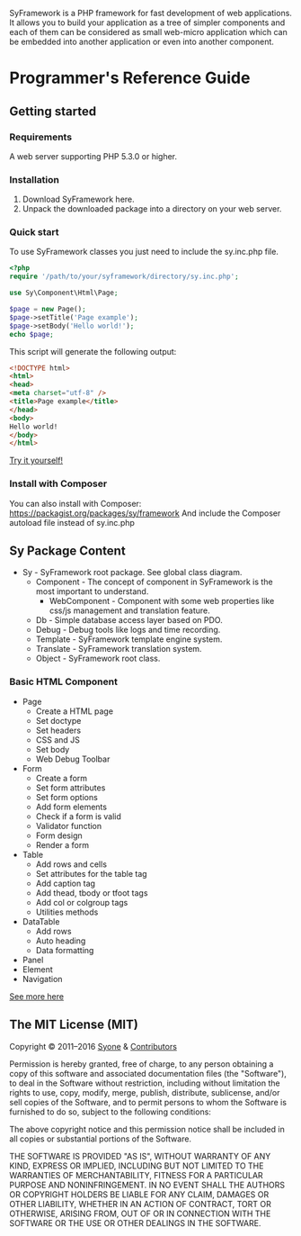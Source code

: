 SyFramework is a PHP framework for fast development of web applications.
It allows you to build your application as a tree of simpler components and each of them can be considered as small web-micro application which can be embedded into another application or even into another component.

# Programmer's Reference Guide

## Getting started

### Requirements

A web server supporting PHP 5.3.0 or higher.

### Installation

1. Download SyFramework here.
2. Unpack the downloaded package into a directory on your web server.

### Quick start

To use SyFramework classes you just need to include the sy.inc.php file.

```php
<?php
require '/path/to/your/syframework/directory/sy.inc.php';

use Sy\Component\Html\Page;

$page = new Page();
$page->setTitle('Page example');
$page->setBody('Hello world!');
echo $page;
```

This script will generate the following output:

```html
<!DOCTYPE html>
<html>
<head>
<meta charset="utf-8" />
<title>Page example</title>
</head>
<body>
Hello world!
</body>
</html>
```

[Try it yourself!](http://syframework.alwaysdata.net/sypage)

### Install with Composer

You can also install with Composer: https://packagist.org/packages/sy/framework And include the Composer autoload file instead of sy.inc.php

## Sy Package Content

* Sy - SyFramework root package. See global class diagram.
  * Component - The concept of component in SyFramework is the most important to understand.
    * WebComponent - Component with some web properties like css/js management and translation feature.
  * Db - Simple database access layer based on PDO.
  * Debug - Debug tools like logs and time recording.
  * Template - SyFramework template engine system.
  * Translate - SyFramework translation system.
  * Object - SyFramework root class.

### Basic HTML Component

* Page
  * Create a HTML page
  * Set doctype
  * Set headers
  * CSS and JS
  * Set body
  * Web Debug Toolbar
* Form
  * Create a form
  * Set form attributes
  * Set form options
  * Add form elements
  * Check if a form is valid
  * Validator function
  * Form design
  * Render a form
* Table
  * Add rows and cells
  * Set attributes for the table tag
  * Add caption tag
  * Add thead, tbody or tfoot tags
  * Add col or colgroup tags
  * Utilities methods
* DataTable
  * Add rows
  * Auto heading
  * Data formatting
* Panel
* Element
* Navigation

[See more here](https://bitbucket.org/syone/syframework/wiki/Home)

## The MIT License (MIT)

Copyright &copy; 2011–2016 [Syone](https://github.com/Syone) & [Contributors](https://github.com/Syone/SyFramework/graphs/contributors)

Permission is hereby granted, free of charge, to any person obtaining a copy of this software and associated documentation files (the "Software"), to deal in the Software without restriction, including without limitation the rights to use, copy, modify, merge, publish, distribute, sublicense, and/or sell copies of the Software, and to permit persons to whom the Software is furnished to do so, subject to the following conditions:

The above copyright notice and this permission notice shall be included in all copies or substantial portions of the Software.

THE SOFTWARE IS PROVIDED "AS IS", WITHOUT WARRANTY OF ANY KIND, EXPRESS OR IMPLIED, INCLUDING BUT NOT LIMITED TO THE WARRANTIES OF MERCHANTABILITY, FITNESS FOR A PARTICULAR PURPOSE AND NONINFRINGEMENT. IN NO EVENT SHALL THE AUTHORS OR COPYRIGHT HOLDERS BE LIABLE FOR ANY CLAIM, DAMAGES OR OTHER LIABILITY, WHETHER IN AN ACTION OF CONTRACT, TORT OR OTHERWISE, ARISING FROM, OUT OF OR IN CONNECTION WITH THE SOFTWARE OR THE USE OR OTHER DEALINGS IN THE SOFTWARE.
